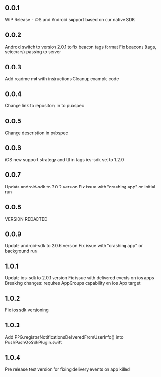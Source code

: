 ## 0.0.1
WIP Release - iOS and Android support based on our native SDK

## 0.0.2
Android switch to version 2.0.1 to fix beacon tags format
Fix beacons (tags, selectors) passing to server

## 0.0.3
Add readme md with instructions
Cleanup example code

## 0.0.4
Change link to repository in to pubspec

## 0.0.5
Change description in pubspec

## 0.0.6
iOS now support strategy and ttl in tags
ios-sdk set to 1.2.0

## 0.0.7
Update android-sdk to 2.0.2 version
Fix issue with "crashing app" on initial run

## 0.0.8
VERSION REDACTED

## 0.0.9
Update android-sdk to 2.0.6 version
Fix issue with "crashing app" on background run

## 1.0.1
Update ios-sdk to 2.0.1 version
Fix issue with delivered events on ios apps
Breaking changes: requires AppGroups capability on ios App target

## 1.0.2
Fix ios sdk versioning

## 1.0.3
Add PPG.registerNotificationsDeliveredFromUserInfo() into PushPushGoSdkPlugin.swift

## 1.0.4
Pre release test version for fixing delivery events on app killed